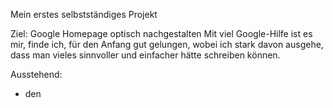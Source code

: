 Mein erstes selbstständiges Projekt

Ziel: Google Homepage optisch nachgestalten
Mit viel Google-Hilfe ist es mir, finde ich, für den Anfang gut gelungen, wobei ich stark davon ausgehe, dass man vieles sinnvoller und einfacher hätte schreiben können.

Ausstehend: 
- den <style> in eine eigene CSS-Datei kopieren und mit der HTML-Datei verlinken
- kleine Icons (App-Menü in der <nav>, Voice-Symbol in der #search-bar) fehlen noch 